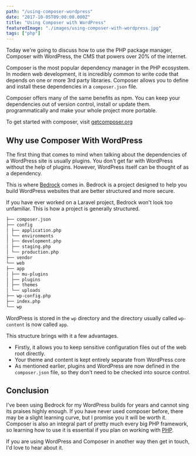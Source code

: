 ```yaml
---
path: "/using-composer-wordpress"
date: "2017-10-05T09:00:00.000Z"
title: "Using Composer with WordPress"
featuredImage: "./images/using-composer-with-wordpress.jpg"
tags: ["php"]
---
```


Today we're going to discuss how to use the PHP package manager, Composer with WordPress, the CMS that powers over 20% of the internet.

Composer is the most popular dependency manager in the PHP ecosystem. In modern web development, it is incredibly common to write code that depends on one or more 3rd party libraries. Composer allows you to define and install these dependencies in a `composer.json` file.

Composer offers many of the same benefits as npm. You can keep your dependencies out of version control, install or update them. programmatically and make your whole project more portable.

To get started with composer, visit [getcomposer.org](https://getcomposer.org)

## Why use Composer With WordPress

The first thing that comes to mind when talking about the dependencies of a WordPress site is usually plugins. You don't get far with WordPress without the help of plugins. However, WordPress itself can be thought of as a dependency.

This is where [Bedrock](https://roots.io/bedrock/) comes in. Bedrock is a project designed to help you build WordPress websites that are better structured and more secure.

If you have ever worked on a Laravel project, Bedrock won't look too unfamiliar. This is how a project is generally structured.

```bash
├── composer.json
├── config
│ ├── application.php
│ └── environments
│ ├── development.php
│ ├── staging.php
│ └── production.php
├── vendor
└── web
├── app
│ ├── mu-plugins
│ ├── plugins
│ ├── themes
│ └── uploads
├── wp-config.php
├── index.php
└── wp
```

WordPress is stored in the `wp` directory and the directory usually called `wp-content` is now called `app`.

This structure brings with it a few advantages.

- Firstly, it allows you to keep sensitive configuration files out of the web root directly.
- Your theme and content is kept entirely separate from WordPress core
- As mentioned earlier, plugins and WordPress are now defined in the `composer.json` file, so they don't need to be checked into source control.

## Conclusion

I've been using Bedrock for my WordPress builds for years and cannot sing its praises highly enough. If you have never used composer before, there may be a slight learning curve, but I promise you it will be worth it. Composer is also an integral part of pretty much every big PHP framework, so learning how to use it is essential if you plan on working with [PHP](/whats-new-in-php7/).

If you are using WordPress and Composer in another way then get in touch, I'd love to hear about it.
